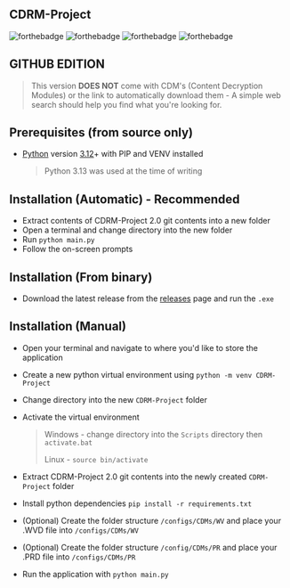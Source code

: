 
## CDRM-Project  
 ![forthebadge](https://forthebadge.com/images/badges/uses-html.svg) ![forthebadge](https://forthebadge.com/images/badges/uses-css.svg) ![forthebadge](https://forthebadge.com/images/badges/uses-javascript.svg) ![forthebadge](https://forthebadge.com/images/badges/made-with-python.svg)  
  

## GITHUB EDITION
 > This version **DOES NOT** come with CDM's (Content Decryption Modules) or the link to automatically download them - A simple web search should help you find what you're looking for.
>

## Prerequisites  (from source only)
  
 - [Python](https://www.python.org/downloads/) version [3.12](https://www.python.org/downloads/release/python-3120/)+ with PIP and VENV installed  
  
   > Python 3.13 was used at the time of writing  

## Installation (Automatic) - Recommended   
- Extract contents of CDRM-Project 2.0 git contents into a new folder
- Open a terminal and change directory into the new folder
- Run `python main.py`
- Follow the on-screen prompts

## Installation (From binary)
- Download the latest release from the [releases](https://github.com/TPD94/CDRM-Project-2.0/releases) page and run the `.exe`

 ## Installation  (Manual)
 - Open your terminal and navigate to where you'd like to store the application  
 - Create a new python virtual environment using `python -m venv CDRM-Project`  
 - Change directory into the new `CDRM-Project` folder  
 - Activate the virtual environment  
  
   > Windows - change directory into the `Scripts` directory then `activate.bat`  
    >   
    > Linux - `source bin/activate`  
  
 - Extract CDRM-Project 2.0 git contents into the newly created `CDRM-Project` folder  
 - Install python dependencies `pip install -r requirements.txt`  
 - (Optional) Create the folder structure `/configs/CDMs/WV` and place your .WVD file into `/configs/CDMs/WV`  
 - (Optional) Create the folder structure `/config/CDMs/PR` and place your .PRD file into `/configs/CDMs/PR`  
 - Run the application with `python main.py`
